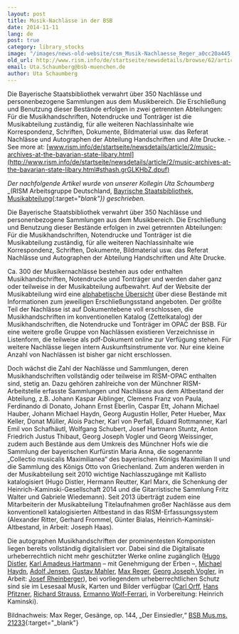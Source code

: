 ```yaml
---
layout: post
title: Musik-Nachlässe in der BSB
date: 2014-11-11
lang: de
post: true
category: library_stocks
image: "/images/news-old-website/csm_Musik-Nachlaesse_Reger_a0cc20a445.jpg"
old_url: http://www.rism.info/de/startseite/newsdetails/browse/62/article/64/music-archival-collections-at-the-bavarian-state-library.html
email: Uta.Schaumberg@bsb-muenchen.de
author: Uta Schaumberg
---
```



Die Bayerische Staatsbibliothek verwahrt über 350 Nachlässe und personenbezogene Sammlungen aus dem Musikbereich. Die Erschließung und Benutzung dieser Bestände erfolgen in zwei getrennten Abteilungen: Für die Musikhandschriften, Notendrucke und Tonträger ist die Musikabteilung zuständig, für alle weiteren Nachlassinhalte wie Korrespondenz, Schriften, Dokumente, Bildmaterial usw. das Referat Nachlässe und Autographen der Abteilung Handschriften und Alte Drucke. - See more at: [www.rism.info/de/startseite/newsdetails/article/2/music-archives-at-the-bavarian-state-libary.html](http://www.rism.info/de/startseite/newsdetails/article/2/music-archives-at-the-bavarian-state-libary.html#sthash.grGLKHbZ.dpuf)

_Der nachfolgende Artikel wurde von unserer Kollegin Uta Schaumberg_ _(RISM Arbeitsgruppe Deutschland, [Bayrische Staatsbibliothek, Musikabteilung](https://www.bsb-muenchen.de/die-bayerische-staatsbibliothek/abteilungen/musikabteilung/){:target="_blank"}) geschrieben._

Die Bayerische Staatsbibliothek verwahrt über 350 Nachlässe und personenbezogene Sammlungen aus dem Musikbereich. Die Erschließung und Benutzung dieser Bestände erfolgen in zwei getrennten Abteilungen: Für die Musikhandschriften, Notendrucke und Tonträger ist die Musikabteilung zuständig, für alle weiteren Nachlassinhalte wie Korrespondenz, Schriften, Dokumente, Bildmaterial usw. das Referat Nachlässe und Autographen der Abteilung Handschriften und Alte Drucke.

Ca. 300 der Musikernachlässe bestehen aus oder enthalten Musikhandschriften, Notendrucke und Tonträger und werden daher ganz oder teilweise in der Musikabteilung aufbewahrt. Auf der Website der Musikabteilung wird eine [alphabetische Übersicht](http://www.bsb-muenchen.de/fileadmin/imageswww/images140x70/musikabteilung/Nachlassgesamtverzeichnis_M.pdf) über diese Bestände mit Informationen zum jeweiligen Erschließungsstand angeboten. Der größte Teil der Nachlässe ist auf Dokumentebene voll erschlossen, die Musikhandschriften im konventionellen Katalog (Zettelkatalog) der Musikhandschriften, die Notendrucke und Tonträger im OPAC der BSB. Für eine weitere große Gruppe von Nachlässen existieren Verzeichnisse in Listenform, die teilweise als pdf-Dokument online zur Verfügung stehen. Für weitere Nachlässe liegen intern Auskunftsinstrumente vor. Nur eine kleine Anzahl von Nachlässen ist bisher gar nicht erschlossen.

Doch wächst die Zahl der Nachlässe und Sammlungen, deren Musikhandschriften vollständig oder teilweise im RISM-OPAC enthalten sind, stetig an. Dazu gehören zahlreiche von der Münchner RISM-Arbeitstelle erfasste Sammlungen und Nachlässe aus dem Altbestand der Abteilung, z.B. Johann Kaspar Aiblinger, Clemens Franz von Paula, Ferdinando di Donato, Johann Ernst Eberlin, Caspar Ett, Johann Michael Hauber, Johann Michael Haydn, Georg Augustin Holler, Peter Hueber, Max Keller, Donat Müller, Alois Pacher, Karl von Perfall, Eduard Rottmanner, Karl Emil von Schafhäutl, Wolfgang Schubert, Josef Hartmann Stuntz, Anton Friedrich Justus Thibaut, Georg Joseph Vogler und Georg Weissinger, zudem auch Bestände aus dem Umkreis des Münchner Hofs wie die Sammlung der bayerischen Kurfürstin Maria Anna, die sogenannte „Collectio musicalis Maximilianea“ des bayerischen Königs Maximilian II und die Sammlung des Königs Otto von Griechenland. Zum anderen werden in der Musikabteilung seit 2010 wichtige Nachlasszugänge mit Kallisto katalogisiert (Hugo Distler, Hermann Reutter, Karl Marx, die Schenkung der Heinrich-Kaminski-Gesellschaft 2014 und die Gitarristische Sammlung Fritz Walter und Gabriele Wiedemann). Seit 2013 überträgt zudem eine Mitarbeiterin der Musikabteilung Titelaufnahmen großer Nachlässe aus dem konventionell katalogisierten Altbestand in das RISM-Erfassungssystem (Alexander Ritter, Gerhard Frommel, Günter Bialas, Heinrich-Kaminski-Altbestand, in Arbeit: Joseph Haas).

Die autographen Musikhandschriften der prominentesten Komponisten liegen bereits vollständig digitalisiert vor. Dabei sind die Digitalisate urheberrechtlich nicht mehr geschützter Werke online zugänglich ([Hugo Distler](http://www.digitale-sammlungen.de/index.html?c=kurzauswahl&l=de&adr=daten.digitale-sammlungen.de/~db/ausgaben/uni_ausgabe.html?projekt=1384445023), [Karl Amadeus Hartmann](http://www.bsb-muenchen.de/die-bayerische-staatsbibliothek/abteilungen/musikabteilung/nachlass-ka-hartmann/) – mit Genehmigung der Erben –, [Michael Haydn](http://www.digitale-sammlungen.de/index.html?c=kurzauswahl&l=de&adr=daten.digitale-sammlungen.de/~db/ausgaben/uni_ausgabe.html?projekt=1384445203), [Adolf Jensen](http://www.digitale-sammlungen.de/index.html?c=kurzauswahl&l=de&adr=daten.digitale-sammlungen.de/~db/ausgaben/uni_ausgabe.html?projekt=1384445660), [Gustav Mahler](http://www.digitale-sammlungen.de/index.html?c=kurzauswahl&l=de&adr=daten.digitale-sammlungen.de/~db/ausgaben/uni_ausgabe.html?projekt=1384445807), [Max Reger](http://www.digitale-sammlungen.de/index.html?c=kurzauswahl&l=de&adr=daten.digitale-sammlungen.de/~db/ausgaben/uni_ausgabe.html?projekt=1384445879), [Georg Joseph Vogler](http://www.digitale-sammlungen.de/index.html?c=kurzauswahl&l=de&adr=daten.digitale-sammlungen.de/~db/ausgaben/uni_ausgabe.html?projekt=1257941886), in Arbeit: [Josef Rheinberger](http://www.digitale-sammlungen.de/index.html?c=kurzauswahl&l=de&adr=daten.digitale-sammlungen.de/~db/ausgaben/uni_ausgabe.html?projekt=1384445963)), bei vorliegendem urheberrechtlichen Schutz sind sie im Lesesaal Musik, Karten und Bilder verfügbar ([Carl Orff](http://www.digitale-sammlungen.de/index.html?c=kurzauswahl&l=de&adr=daten.digitale-sammlungen.de/~db/ausgaben/uni_ausgabe.html?projekt=1384446061), [Hans Pfitzner](http://www.digitale-sammlungen.de/index.html?c=kurzauswahl&l=de&adr=daten.digitale-sammlungen.de/~db/ausgaben/uni_ausgabe.html?projekt=1384446157), [Richard Strauss](http://www.digitale-sammlungen.de/index.html?c=kurzauswahl&l=de&adr=daten.digitale-sammlungen.de/~db/ausgaben/uni_ausgabe.html?projekt=1384446235), [Ermanno Wolf-Ferrari](http://www.digitale-sammlungen.de/index.html?c=kurzauswahl&l=de&adr=daten.digitale-sammlungen.de/~db/ausgaben/uni_ausgabe.html?projekt=1384446335), in Vorbereitung: Heinrich Kaminski).

Bildnachweis: Max Reger, Gesänge, op. 144, „Der Einsiedler,“ [BSB Mus.ms. 21233](http://daten.digitale-sammlungen.de/bsb00049593/image_7){:target="_blank"}





<script type="text/javascript">var switchTo5x=true;</script><script type="text/javascript" src="http://w.sharethis.com/button/buttons.js"></script><script type="text/javascript">stLight.options({publisher: "9b601438-1ce1-49d8-bfd7-9cff5df54c17", doNotHash: false, doNotCopy: false, hashAddressBar: false});</script>


